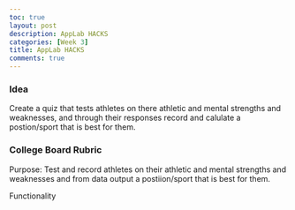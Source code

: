 ```yaml
---
toc: true
layout: post
description: AppLab HACKS
categories: [Week 3]
title: AppLab HACKS
comments: true
--- 
```




### Idea

Create a quiz that tests athletes on there athletic and mental strengths and weaknesses, and through their responses record and calulate a postion/sport that is best for them.


### College Board Rubric

Purpose: Test and record athletes on their athletic and mental strengths and weaknesses and from data output a postiion/sport that is best for them.

Functionality
